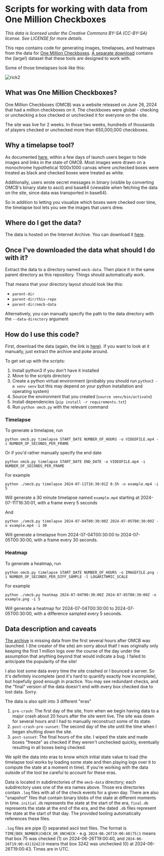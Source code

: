# Scripts for working with data from One Million Checkboxes
_This data is licensed under the Creative Commons BY-SA (CC-BY-SA) license. See LICENSE for more details._

This repo contains code for generating images, timelapses, and heatmaps from the data for [One Million Checkboxes](https://en.wikipedia.org/wiki/One_Million_Checkboxes). [A separate download](https://archive.org/details/one-million-checkboxes-data) contains the (large!) dataset that these tools are designed to work with.

Some of those timelapses look like this:

![rick2](https://github.com/user-attachments/assets/f63ee150-d863-462b-a094-e9a64c01e63e)


## What was One Million Checkboxes?
One Million Checkboxes (OMCB) was a website released on June 26, 2024 that had a million checkboxes on it. The checkboxes were global - checking or unchecking a box checked or unchecked it for everyone on the site.

The site was live for 2 weeks. In those two weeks, hundreds of thousands of players checked or unchecked more than 650,000,000 checkboxes.

## Why a timelapse tool?
As documented [here](https://eieio.games/essays/the-secret-in-one-million-checkboxes/), within a few days of launch users began to hide images and links in the state of OMCB. Most images were drawn on a monochrome hypothetical 1000x1000 canvas where unchecked boxes were treated as black and checked boxes were treated as white.

Additionally, users wrote secret messages in binary (visible by converting OMCB's binary state to ascii) and base64 (viewable when fetching the data on the site, since data was transported in base64).

So in addition to letting you visualize which boxes were checked over time, the timelapse tool lets you see the images that users drew.

## Where do I get the data?
The data is hosted on the Internet Archive. You can download it [here](https://archive.org/details/one-million-checkboxes-data).

## Once I've downloaded the data what should I do with it?
Extract the data to a directory named `omcb-data`. Then place it in the same parent directory as this repository. Things should automatically work.

That means that your directory layout should look like this:
* `parent-dir`
* `parent-dir/this-repo`
* `parent-dir/omcb-data`

Alternatively, you can manually specify the path to the data directory with the `--data-directory` argument

## How do I use this code?
First, download the data (again, the link is [here](https://archive.org/details/one-million-checkboxes-data)). If you want to look at it manually, just extract the archive and poke around.

To get set up with the scripts:
1. Install python3 if you don't have it installed
2. Move to the scripts directory
3. Create a python virtual environment (probably you should run `python3 -m venv venv` but this may depend on your python installation and operating system)
4. Source the environment that you created (`source venv/bin/activate`)
5. Install dependencies (`pip install -r requirements.txt`)
6. Run `python omcb.py` with the relevant command

### Timelapse

To generate a timelapse, run

`python omcb.py timelapse START_DATE NUMBER_OF_HOURS -o VIDEOFILE.mp4 -i NUMBER_OF_SECONDS_PER_FRAME`

Or if you'd rather manually specify the end date

`python omcb.py timelapse START_DATE END_DATE -o VIDEOFILE.mp4 -i NUMBER_OF_SECONDS_PER_FRAME`

For example

`python ./omcb.py timelapse 2024-07-11T16:30:01Z 0.5h -o example.mp4 -i 5`

Will generate a 30 minute timelapse named `example.mp4` starting at 2024-07-11T16:30:01, with a frame every 5 seconds

And 

`python ./omcb.py timelapse 2024-07-04T00:30:00Z 2024-07-05T00:30:00Z -o example.mp4 -i 30`

Will generate a timelapse from 2024-07-04T00:30:00 to 2024-07-05T00:30:00, with a frame every 30 seconds.

### Heatmap

To generate a heatmap, run

`python omcb.py timelapse START_DATE NUMBER_OF_HOURS -o IMAGEFILE.png -i NUMBER_OF_SECONDS_PER_DIFF_SAMPLE -l LOGARITHMIC_SCALE`

For example

`python ./omcb.py heatmap 2024-07-04T00:30:00Z 2024-07-05T00:30:00Z -o example.png -i 5`

Will generate a heatmap for 2024-07-04T00:30:00 to 2024-07-05T00:30:00, with a difference sampled every 5 seconds.

## Data description and caveats
[The archive](https://archive.org/details/one-million-checkboxes-data) is missing data from the first several hours after OMCB was launched. I (the creator of the site) am sorry about that! I was originally only keeping the first 1 million logs over the course of the day under the assumption that anything beyond that would indicate a bug. I failed to anticipate the popularity of the site!

I also lost some data every time the site crashed or I bounced a server. So it's definitely incomplete (and it's hard to quantify exactly how incomplete), but hopefully good enough in practice. You may see redundant checks, and the "final" version of the data doesn't end with every box checked due to lost data. Sorry.

The data is also split into 3 different "eras"

1. `pre-crash`: The first day of the site, from when we begin having data to a major crash about 20 hours after the site went live. The site was down for several hours and I had to manually reconstruct some of its state.
2. `post-crash-pre-sunset`: The second day of the site until the time when I began shutting down the site.
3. `post-sunset`: The final hours of the site. I wiped the state and made boxes "freeze" as checked if they weren't unchecked quickly, eventually resulting in all boxes being checked.

We split the data into eras to know which initial state value to load (the timelapse tool works by loading some state and then playing logs over it to compute the state at a moment in time). If you're working with the data outside of the tool be careful to account for these eras.

Data is located in subdirectories of the `omcb-data` directory; each subdirectory uses one of the era names above. Those era directories contain `.log` files with all of the check events for a given day. There are also "snapshot" files that contain binary blobs of the state at different moments in time. `initial.db` represents the state at the start of the era, `final.db` represents the state at the end of the era, and the dated `.db` files represent the state at the start of that day. The provided tooling automatically references these files.

`.log` files are pipe (|) separated ascii text files. The format is `TIME|BOX_NUMBER|CHECK_OR_UNCHECK` - e.g. `2024-06-26T19:00:40|75|1` means that box 75 was checked (1) on 2024-06-26T19:00:40, and `2024-06-26T19:00:43|3242|0` means that box 3242 was unchecked (0) at 2024-06-26T19:00:43. Times are in UTC.


